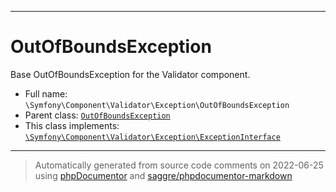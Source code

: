 ***

# OutOfBoundsException

Base OutOfBoundsException for the Validator component.

* Full name: `\Symfony\Component\Validator\Exception\OutOfBoundsException`
* Parent class: [`OutOfBoundsException`](../../../../OutOfBoundsException.md)
* This class implements:
  [`\Symfony\Component\Validator\Exception\ExceptionInterface`](./ExceptionInterface.md)

***
> Automatically generated from source code comments on 2022-06-25 using [phpDocumentor](http://www.phpdoc.org/) and [saggre/phpdocumentor-markdown](https://github.com/Saggre/phpDocumentor-markdown)
